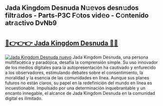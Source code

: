 ## Jada Kingdom Desnuda N𝚞𝚎vos desn𝚞dos filtr𝚊dos - Parts-P3C F𝚘tos vid𝚎o - C𝚘ntenido atr𝚊ctivo DvNb9

# <h2><a href="http://mbcn6c.tromn.icu/?c=Jada+Kingdom+Desnuda">🔗👉👉👉 Jada Kingdom Desnuda 🔗🔗</a></h2>

[![Jada Kingdom Desnuda nuevo](https://i.imgur.com/pEAQMta.gif)](http://mbcn6c.tromn.icu/?c=Jada+Kingdom+Desnuda)
Jada Kingdom Desnuda, una persona multifacética y paradójica, desafía la comprensión simple. Su uso innovador de los medios digitales para la autopresentación ha cautivado y enfurecido a los observadores, estimulando debates sobre el consentimiento, la moralidad y la esencia de las comunidades en línea. Aunque sus planes futuros no están claros, su papel en la redefinición del mundo en línea es incuestionable. Impulsado por una determinación inquebrantable y un encanto innegable, el alcance de Jada Kingdom Desnuda en la comunidad digital es ilimitado.
